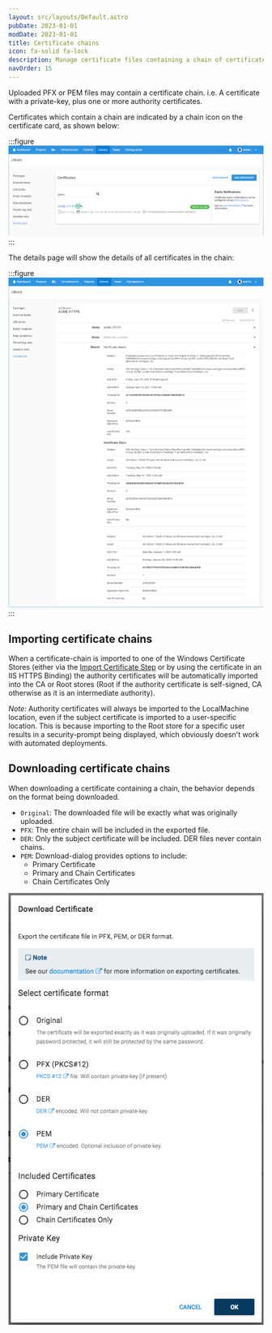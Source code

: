 ```yaml
---
layout: src/layouts/Default.astro
pubDate: 2023-01-01
modDate: 2023-01-01
title: Certificate chains
icon: fa-solid fa-lock
description: Manage certificate files containing a chain of certificates
navOrder: 15
---
```


Uploaded PFX or PEM files may contain a certificate chain. i.e. A certificate with a private-key, plus one or more authority certificates.

Certificates which contain a chain are indicated by a chain icon on the certificate card, as shown below:

:::figure
![](/docs/deployments/certificates/images/certificate-chain-card.png)
:::

The details page will show the details of all certificates in the chain:

:::figure
![](/docs/deployments/certificates/images/certificate-chain-details.png)
:::

## Importing certificate chains

When a certificate-chain is imported to one of the Windows Certificate Stores (either via the [Import Certificate Step](/docs/deployments/certificates/import-certificate-step) or by using the certificate in an IIS HTTPS Binding) the authority certificates will be automatically imported into the CA or Root stores (Root if the authority certificate is self-signed, CA otherwise as it is an intermediate authority).   

_Note:_  Authority certificates will always be imported to the LocalMachine location, even if the subject certificate is imported to a user-specific location.
This is because importing to the Root store for a specific user results in a security-prompt being displayed, which obviously doesn't work with automated deployments.   

## Downloading certificate chains

When downloading a certificate containing a chain, the behavior depends on the format being downloaded.

- `Original`: The downloaded file will be exactly what was originally uploaded.
- `PFX`: The entire chain will be included in the exported file.
- `DER`: Only the subject certificate will be included.  DER files never contain chains.
- `PEM`: Download-dialog provides options to include:
   - Primary Certificate
   - Primary and Chain Certificates
   - Chain Certificates Only

![Download Chain in PEM format dialog](/docs/deployments/certificates/images/download-pem-chain.png)
